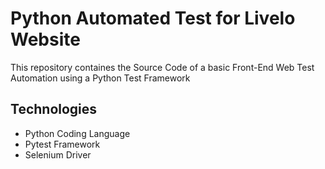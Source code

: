 # Python Automated Test for Livelo Website

This repository containes the Source Code of a basic Front-End Web Test Automation using a Python Test Framework

## Technologies
<ul>
<li>Python Coding Language</li>
<li>Pytest Framework</li>
<li>Selenium Driver</li>
</ul>
